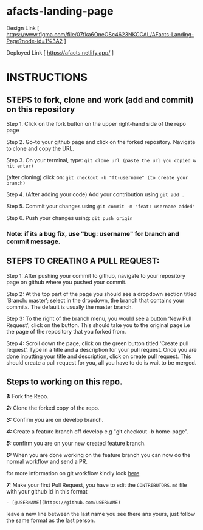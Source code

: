 # afacts-landing-page

Design Link [ https://www.figma.com/file/07fka6OneOSc4623NKCCAL/AFacts-Landing-Page?node-id=1%3A2 ]

Deployed Link [ https://afacts.netlify.app/ ]

# INSTRUCTIONS

## STEPS to fork, clone and work (add and commit) on this repository

Step 1. Click on the fork button on the upper right-hand side of the repo page

Step 2. Go-to your github page and click on the forked repository. Navigate to clone and copy the URL.

Step 3. On your terminal, type:
`git clone url (paste the url you copied & hit enter)`

(after cloning) click on:
`git checkout -b "ft-username" (to create your branch)`

Step 4. (After adding your code) Add your contribution using
`git add .`

Step 5. Commit your changes using
`git commit -m "feat: username added"`

Step 6. Push your changes using:
`git push origin`

### Note: if its a bug fix, use "bug: username" for branch and commit message.

## STEPS TO CREATING A PULL REQUEST:

Step 1: After pushing your commit to github, navigate to your repository page on github where you pushed your commit.

Step 2: At the top part of the page you should see a dropdown section titled ‘Branch: master‘; select in the dropdown, the branch that contains your commits. The default is usually the master branch.

Step 3: To the right of the branch menu, you would see a button ‘New Pull Request’; click on the button. This should take you to the original page i.e the page of the repository that you forked from.

Step 4: Scroll down the page, click on the green button titled ‘Create pull request’. Type in a title and a description for your pull request. Once you are done inputting your title and description, click on create pull request. This should create a pull request for you, all you have to do is wait to be merged.

## Steps to working on this repo.

**_1:_** Fork the Repo.

**_2:_** Clone the forked copy of the repo.

**_3:_** Confirm you are on develop branch.

**_4:_** Create a feature branch off develop e.g "git checkout -b home-page".

**_5:_** confirm you are on your new created feature branch.

**_6:_** When you are done working on the feature branch you can now do the normal workflow and send a PR.

for more information on git workflow kindly look [here](https://www.atlassian.com/git/tutorials/comparing-workflows/gitflow-workflow)

**_7:_** Make your first Pull Request, you have to edit the `CONTRIBUTORS.md` file with your github id in this format

`- [@USERNAME](https://github.com/USERNAME)`

leave a new line between the last name you see there ans yours, just follow the same format as the last person.

